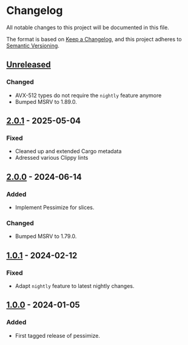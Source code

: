 # Changelog

All notable changes to this project will be documented in this file.

The format is based on [Keep a Changelog](https://keepachangelog.com/en/1.0.0/),
and this project adheres to [Semantic Versioning](https://semver.org/spec/v2.0.0.html).


## [Unreleased]

### Changed

- AVX-512 types do not require the `nightly` feature anymore
- Bumped MSRV to 1.89.0.


## [2.0.1] - 2025-05-04

### Fixed

- Cleaned up and extended Cargo metadata
- Adressed various Clippy lints


## [2.0.0] - 2024-06-14

### Added

- Implement Pessimize for slices.

### Changed

- Bumped MSRV to 1.79.0.


## [1.0.1] - 2024-02-12

### Fixed

- Adapt `nightly` feature to latest nightly changes.


## [1.0.0] - 2024-01-05

### Added

- First tagged release of pessimize.


[Unreleased]: https://github.com/HadrienG2/pessimize/compare/v2.0.1...HEAD
[2.0.1]: https://github.com/HadrienG2/pessimize/compare/v2.0.0...v2.0.1
[2.0.0]: https://github.com/HadrienG2/pessimize/compare/v1.0.1...v2.0.0
[1.0.1]: https://github.com/HadrienG2/pessimize/compare/v1.0.0...v1.0.1
[1.0.0]: https://github.com/HadrienG2/pessimize/releases/tag/v1.0.0
